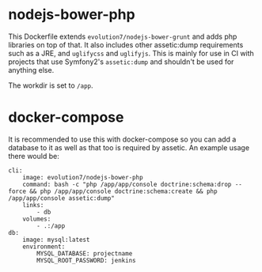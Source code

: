# nodejs-bower-php

This Dockerfile extends `evolution7/nodejs-bower-grunt` and adds php libraries on top of that. It also includes other assetic:dump requirements such as a JRE, and `uglifycss` and `uglifyjs`.
This is mainly for use in CI with projects that use Symfony2's `assetic:dump` and shouldn't be used for anything else.

The workdir is set to `/app`.

# docker-compose

It is recommended to use this with docker-compose so you can add a database to it as well as that too is required by assetic. An example usage there would be:

```
cli:
    image: evolution7/nodejs-bower-php
    command: bash -c "php /app/app/console doctrine:schema:drop --force && php /app/app/console doctrine:schema:create && php /app/app/console assetic:dump"
    links:
        - db
    volumes:
        - .:/app
db:
    image: mysql:latest
    environment:
        MYSQL_DATABASE: projectname
        MYSQL_ROOT_PASSWORD: jenkins
```

